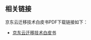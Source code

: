## 相关链接

京东云迁移技术白皮书PDF下载链接如下：

- [京东云迁移技术白皮书](https://jdcloud-marketing.s3.cn-north-1.jdcloud-oss.com/WhitePaper/JD-Cloud-Migration-Technology-WhitePaper.pdf)


